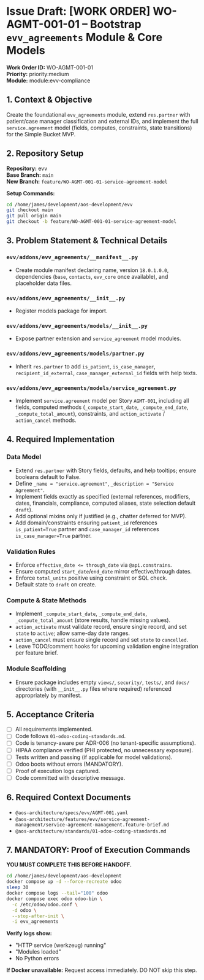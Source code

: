 # Issue Draft: [WORK ORDER] WO-AGMT-001-01 – Bootstrap `evv_agreements` Module & Core Models

**Work Order ID:** WO-AGMT-001-01  
**Priority:** priority:medium  
**Module:** module:evv-compliance

## 1. Context & Objective

Create the foundational `evv_agreements` module, extend `res.partner` with patient/case manager classification and external IDs, and implement the full `service.agreement` model (fields, computes, constraints, state transitions) for the Simple Bucket MVP.

## 2. Repository Setup

**Repository:** evv  
**Base Branch:** `main`  
**New Branch:** `feature/WO-AGMT-001-01-service-agreement-model`

**Setup Commands:**
```bash
cd /home/james/development/aos-development/evv
git checkout main
git pull origin main
git checkout -b feature/WO-AGMT-001-01-service-agreement-model
```

## 3. Problem Statement & Technical Details

### `evv/addons/evv_agreements/__manifest__.py`
- Create module manifest declaring name, version `18.0.1.0.0`, dependencies (`base`, `contacts`, `evv_core` once available), and placeholder data files.

### `evv/addons/evv_agreements/__init__.py`
- Register models package for import.

### `evv/addons/evv_agreements/models/__init__.py`
- Expose partner extension and `service_agreement` model modules.

### `evv/addons/evv_agreements/models/partner.py`
- Inherit `res.partner` to add `is_patient`, `is_case_manager`, `recipient_id_external`, `case_manager_external_id` fields with help texts.

### `evv/addons/evv_agreements/models/service_agreement.py`
- Implement `service.agreement` model per Story `AGMT-001`, including all fields, computed methods (`_compute_start_date`, `_compute_end_date`, `_compute_total_amount`), constraints, and `action_activate` / `action_cancel` methods.

## 4. Required Implementation

### Data Model
- Extend `res.partner` with Story fields, defaults, and help tooltips; ensure booleans default to False.
- Define `_name = "service.agreement"`, `_description = "Service Agreement"`.
- Implement fields exactly as specified (external references, modifiers, dates, financials, compliance, computed aliases, state selection default `draft`).
- Add optional mixins only if justified (e.g., chatter deferred for MVP).
- Add domain/constraints ensuring `patient_id` references `is_patient=True` partner and `case_manager_id` references `is_case_manager=True` partner.

### Validation Rules
- Enforce `effective_date <= through_date` via `@api.constrains`.
- Ensure computed `start_date`/`end_date` mirror effective/through dates.
- Enforce `total_units` positive using constraint or SQL check.
- Default state to `draft` on create.

### Compute & State Methods
- Implement `_compute_start_date`, `_compute_end_date`, `_compute_total_amount` (store results, handle missing values).
- `action_activate` must validate record, ensure single record, and set `state` to `active`; allow same-day date ranges.
- `action_cancel` must ensure single record and set `state` to `cancelled`.
- Leave TODO/comment hooks for upcoming validation engine integration per feature brief.

### Module Scaffolding
- Ensure package includes empty `views/`, `security/`, `tests/`, and `docs/` directories (with `__init__.py` files where required) referenced appropriately by manifest.

## 5. Acceptance Criteria

- [ ] All requirements implemented.
- [ ] Code follows `01-odoo-coding-standards.md`.
- [ ] Code is tenancy-aware per ADR-006 (no tenant-specific assumptions).
- [ ] HIPAA compliance verified (PHI protected, no unnecessary exposure).
- [ ] Tests written and passing (if applicable for model validations).
- [ ] Odoo boots without errors (MANDATORY).
- [ ] Proof of execution logs captured.
- [ ] Code committed with descriptive message.

## 6. Required Context Documents

- `@aos-architecture/specs/evv/AGMT-001.yaml`
- `@aos-architecture/features/evv/service-agreement-management/service-agreement-management.feature-brief.md`
- `@aos-architecture/standards/01-odoo-coding-standards.md`

## 7. MANDATORY: Proof of Execution Commands

**YOU MUST COMPLETE THIS BEFORE HANDOFF.**

```bash
cd /home/james/development/aos-development
docker compose up -d --force-recreate odoo
sleep 30
docker compose logs --tail="100" odoo
docker compose exec odoo odoo-bin \
  -c /etc/odoo/odoo.conf \
  -d odoo \
  --stop-after-init \
  -i evv_agreements
```

**Verify logs show:**
- "HTTP service (werkzeug) running"
- "Modules loaded"
- No Python errors

**If Docker unavailable:** Request access immediately. DO NOT skip this step.


